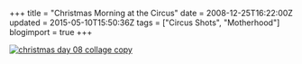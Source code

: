 +++
title = "Christmas Morning at the Circus"
date = 2008-12-25T16:22:00Z
updated = 2015-05-10T15:50:36Z
tags = ["Circus Shots", "Motherhood"]
blogimport = true 
+++

[![christmas day 08 collage copy](https://latc.s3.amazonaws.com/wp-content/uploads/2008/12/christmas-day-08-collage-copy-thumb.jpg)](https://latc.s3.amazonaws.com/wp-content/uploads/2008/12/christmas-day-08-collage-copy.jpg)
